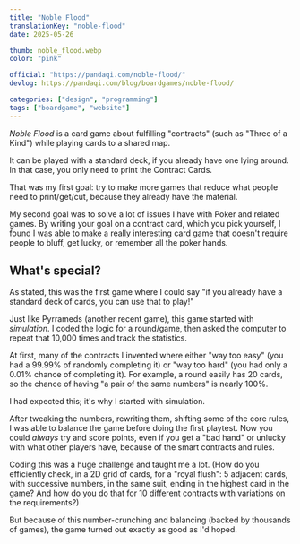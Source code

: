 ```yaml
---
title: "Noble Flood"
translationKey: "noble-flood"
date: 2025-05-26

thumb: noble_flood.webp
color: "pink"

official: "https://pandaqi.com/noble-flood/"
devlog: https://pandaqi.com/blog/boardgames/noble-flood/

categories: ["design", "programming"]
tags: ["boardgame", "website"]
---
```


_Noble Flood_ is a card game about fulfilling "contracts" (such as "Three of a Kind") while playing cards to a shared map.

It can be played with a standard deck, if you already have one lying around. In that case, you only need to print the Contract Cards.

That was my first goal: try to make more games that reduce what people need to print/get/cut, because they already have the material.

My second goal was to solve a lot of issues I have with Poker and related games. By writing your goal on a contract card, which you pick yourself, I found I was able to make a really interesting card game that doesn't require people to bluff, get lucky, or remember all the poker hands.

## What's special?

As stated, this was the first game where I could say "if you already have a standard deck of cards, you can use that to play!"

Just like Pyrrameds (another recent game), this game started with _simulation_. I coded the logic for a round/game, then asked the computer to repeat that 10,000 times and track the statistics.

At first, many of the contracts I invented where either "way too easy" (you had a 99.99% of randomly completing it) or "way too hard" (you had only a 0.01% chance of completing it). For example, a round easily has 20 cards, so the chance of having "a pair of the same numbers" is nearly 100%.

I had expected this; it's why I started with simulation.

After tweaking the numbers, rewriting them, shifting some of the core rules, I was able to balance the game before doing the first playtest. Now you could _always_ try and score points, even if you get a "bad hand" or unlucky with what other players have, because of the smart contracts and rules.

Coding this was a huge challenge and taught me a lot. (How do you efficiently check, in a 2D grid of cards, for a "royal flush": 5 adjacent cards, with successive numbers, in the same suit, ending in the highest card in the game? And how do you do that for 10 different contracts with variations on the requirements?)

But because of this number-crunching and balancing (backed by thousands of games), the game turned out exactly as good as I'd hoped.